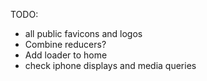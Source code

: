 TODO: 
* all public favicons and logos
* Combine reducers?
* Add loader to home
* check iphone displays and media queries
